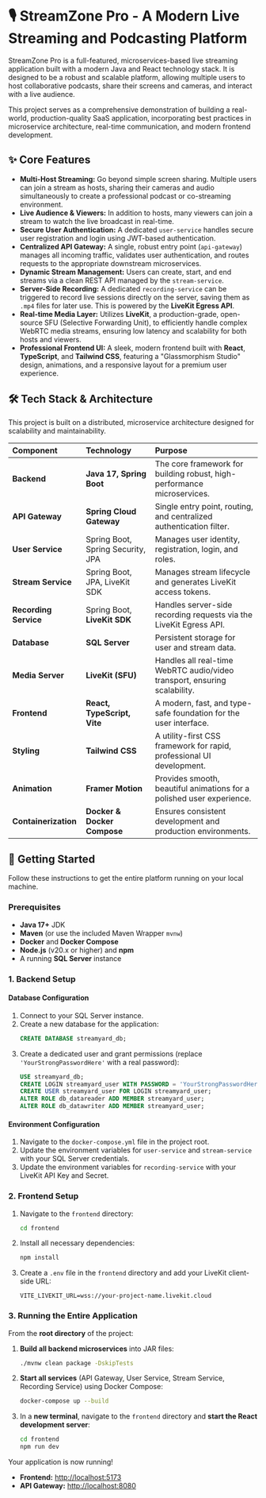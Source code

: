 # 🎙️ StreamZone Pro - A Modern Live Streaming and Podcasting Platform

StreamZone Pro is a full-featured, microservices-based live streaming application built with a modern Java and React technology stack. It is designed to be a robust and scalable platform, allowing multiple users to host collaborative podcasts, share their screens and cameras, and interact with a live audience.

This project serves as a comprehensive demonstration of building a real-world, production-quality SaaS application, incorporating best practices in microservice architecture, real-time communication, and modern frontend development.

## ✨ Core Features

*   **Multi-Host Streaming:** Go beyond simple screen sharing. Multiple users can join a stream as hosts, sharing their cameras and audio simultaneously to create a professional podcast or co-streaming environment.
*   **Live Audience & Viewers:** In addition to hosts, many viewers can join a stream to watch the live broadcast in real-time.
*   **Secure User Authentication:** A dedicated `user-service` handles secure user registration and login using JWT-based authentication.
*   **Centralized API Gateway:** A single, robust entry point (`api-gateway`) manages all incoming traffic, validates user authentication, and routes requests to the appropriate downstream microservices.
*   **Dynamic Stream Management:** Users can create, start, and end streams via a clean REST API managed by the `stream-service`.
*   **Server-Side Recording:** A dedicated `recording-service` can be triggered to record live sessions directly on the server, saving them as `.mp4` files for later use. This is powered by the **LiveKit Egress API**.
*   **Real-time Media Layer:** Utilizes **LiveKit**, a production-grade, open-source SFU (Selective Forwarding Unit), to efficiently handle complex WebRTC media streams, ensuring low latency and scalability for both hosts and viewers.
*   **Professional Frontend UI:** A sleek, modern frontend built with **React**, **TypeScript**, and **Tailwind CSS**, featuring a "Glassmorphism Studio" design, animations, and a responsive layout for a premium user experience.

## 🛠️ Tech Stack & Architecture

This project is built on a distributed, microservice architecture designed for scalability and maintainability.

| Component             | Technology                  | Purpose                                                                   |
| :-------------------- | :-------------------------- | :------------------------------------------------------------------------ |
| **Backend**           | **Java 17, Spring Boot**    | The core framework for building robust, high-performance microservices.   |
| **API Gateway**       | **Spring Cloud Gateway**    | Single entry point, routing, and centralized authentication filter.       |
| **User Service**      | Spring Boot, Spring Security, JPA | Manages user identity, registration, login, and roles.                    |
| **Stream Service**    | Spring Boot, JPA, LiveKit SDK | Manages stream lifecycle and generates LiveKit access tokens.             |
| **Recording Service** | Spring Boot, **LiveKit SDK**    | Handles server-side recording requests via the LiveKit Egress API.        |
| **Database**          | **SQL Server**              | Persistent storage for user and stream data.                              |
| **Media Server**      | **LiveKit (SFU)**           | Handles all real-time WebRTC audio/video transport, ensuring scalability. |
| **Frontend**          | **React, TypeScript, Vite** | A modern, fast, and type-safe foundation for the user interface.          |
| **Styling**           | **Tailwind CSS**            | A utility-first CSS framework for rapid, professional UI development.     |
| **Animation**         | **Framer Motion**           | Provides smooth, beautiful animations for a polished user experience.     |
| **Containerization**  | **Docker & Docker Compose** | Ensures consistent development and production environments.               |

## 🚀 Getting Started

Follow these instructions to get the entire platform running on your local machine.

### Prerequisites

*   **Java 17+** JDK
*   **Maven** (or use the included Maven Wrapper `mvnw`)
*   **Docker** and **Docker Compose**
*   **Node.js** (v20.x or higher) and **npm**
*   A running **SQL Server** instance

### 1. Backend Setup

#### Database Configuration

1.  Connect to your SQL Server instance.
2.  Create a new database for the application:
    ```sql
    CREATE DATABASE streamyard_db;
    ```
3.  Create a dedicated user and grant permissions (replace `'YourStrongPasswordHere'` with a real password):
    ```sql
    USE streamyard_db;
    CREATE LOGIN streamyard_user WITH PASSWORD = 'YourStrongPasswordHere';
    CREATE USER streamyard_user FOR LOGIN streamyard_user;
    ALTER ROLE db_datareader ADD MEMBER streamyard_user;
    ALTER ROLE db_datawriter ADD MEMBER streamyard_user;
    ```

#### Environment Configuration

1.  Navigate to the `docker-compose.yml` file in the project root.
2.  Update the environment variables for `user-service` and `stream-service` with your SQL Server credentials.
3.  Update the environment variables for `recording-service` with your LiveKit API Key and Secret.

### 2. Frontend Setup

1.  Navigate to the `frontend` directory:
    ```bash
    cd frontend
    ```
2.  Install all necessary dependencies:
    ```bash
    npm install
    ```
3.  Create a `.env` file in the `frontend` directory and add your LiveKit client-side URL:
    ```
    VITE_LIVEKIT_URL=wss://your-project-name.livekit.cloud
    ```

### 3. Running the Entire Application

From the **root directory** of the project:

1.  **Build all backend microservices** into JAR files:
    ```bash
    ./mvnw clean package -DskipTests
    ```
2.  **Start all services** (API Gateway, User Service, Stream Service, Recording Service) using Docker Compose:
    ```bash
    docker-compose up --build
    ```
3.  In a **new terminal**, navigate to the `frontend` directory and **start the React development server**:
    ```bash
    cd frontend
    npm run dev
    ```

Your application is now running!
*   **Frontend:** [http://localhost:5173](http://localhost:5173)
*   **API Gateway:** [http://localhost:8080](http://localhost:8080)
